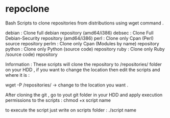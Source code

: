 # repoclone

Bash Scripts to clone repositories from distributions using wget command .

debian : Clone full debian repository (amd64/i386)
debsec : Clone Full Debian-Security repository (amd64/i386) 
perl : Clone only Cpan (Perl) source repository
perlm : Clone only Cpan (Modules by name) repository
python : Clone only Python (source code) repository
ruby : Clone only Ruby /source code) repository

Information :
These scripts will clone the repository to /repositories/ folder on your HDD , if you want to change the location then edit the scripts and where it is :

wget -P /repositories/   -> change to the location you want .

After cloning the git , go to yout git folder in your HDD and apply execution permissions to the scripts :
chmod +x script name



to execute the script just write on scripts folder :
./script name


